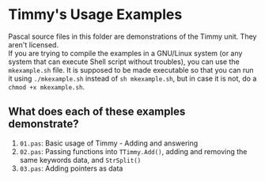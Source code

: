 Timmy's Usage Examples
=======================
Pascal source files in this folder are demonstrations of the Timmy unit.
They aren't licensed.  
If you are trying to compile the examples in a GNU/Linux system (or any system
that can execute Shell script without troubles), you can use the `mkexample.sh`
file. It is supposed to be made executable so that you can run it using
`./mkexample.sh` instead of `sh mkexample.sh`, but in case it is not,
do a `chmod +x mkexample.sh`.

What does each of these examples demonstrate?
---------------------------------------------
1. `01.pas`: Basic usage of Timmy - Adding and answering
2. `02.pas`: Passing functions into `TTimmy.Add()`, adding and removing the same keywords data, and `StrSplit()`
3. `03.pas`: Adding pointers as data
